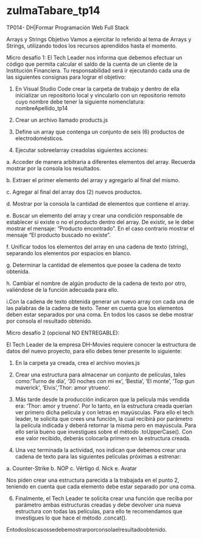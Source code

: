 # zulmaTabare_tp14
TP014- DH|Formar  Programación Web Full Stack

Arrays y Strings
 Objetivo
 Vamos a ejercitar lo referido al tema de Arrays y Strings, utilizando todos los
 recursos aprendidos hasta el momento.
 
 Micro desafío 1:
 El Tech Leader nos informa que debemos efectuar un código que permita calcular
 el saldo de la cuenta de un cliente de la Institución Financiera. Tu
 responsabilidad será ir ejecutando cada una de las siguientes consignas para lograr
 el objetivo:
 
 1. En Visual Studio Code crear la carpeta de trabajo y dentro de ella inicializar un
 repositorio local y vincularlo con un repositorio remoto cuyo nombre debe
 tener la siguiente nomenclatura: nombreApellido_tp14
 
 2. Crear un archivo llamado products.js

 3. Define un array que contenga un conjunto de seis (6) productos de
electrodomésticos.
 
 4. Ejecutar sobreelarray creadolas siguientes acciones:
 
 a. Acceder de manera arbitraria a diferentes elementos del array. Recuerda
 mostrar por la consola los resultados.
 
 b. Extraer el primer elemento del array y agregarlo al final del mismo.

 c. Agregar al final del array dos (2) nuevos productos.
 
 d. Mostrar por la consola la cantidad de elementos que contiene el array.
 
 e. Buscar un elemento del array y crear una condición responsable de
 establecer si existe o no el producto dentro del array. De existir, se le debe
 mostrar el mensaje: “Producto encontrado”. En el caso contrario mostrar el
 mensaje “El producto buscado no existe”.
 
 f. Unificar todos los elementos del array en una cadena de texto (string),
 separando los elementos por espacios en blanco.
 
 g. Determinar la cantidad de elementos que posee la cadena de texto
 obtenida.
 
 h. Cambiar el nombre de algún producto de la cadena de texto por otro,
 valiéndose de la función adecuada para ello.
 
 i.Con la cadena de texto obtenida generar un nuevo array con cada una de
 las palabras de la cadena de texto. Tener en cuenta que los elementos
 deben estar separados por una coma.
 En todos los casos se debe mostrar por consola el resultado obtenido.
 
 
 Micro desafío 2 (opcional NO ENTREGABLE):
 
 El Tech Leader de la empresa DH-Movies requiere conocer la estructura de datos del
 nuevo proyecto, para ello debes tener presente lo siguiente:

1. En la carpeta ya creada, crea el archivo movies.js

2. Crear una estructura para almacenar un conjunto de películas, tales como:‘Turno
 de día’, ‘30 noches con mi ex’, ‘Bestia’, ‘El monte’, ‘Top gun maverick',
 ‘Elvis’,‘Thor: amor ytrueno’.

3. Más tarde desde la producción indicaron que la película más vendida era: ‘Thor:
 amor y trueno’. Por lo tanto, en la estructura creada querían ver primero dicha
 película y con letras en mayúsculas. Para ello el tech leader, te solicita que crees
 una función, la cual recibirá por parámetro la película indicada y deberá retornar la
 misma pero en mayúscula. Para ello sería bueno que investigues sobre el método .toUpperCase().
 Con ese valor recibido, deberás colocarla primero en la
 estructura creada.

5. Una vez terminada la actividad, nos indican que debemos crear una cadena de
 texto para las siguientes películas próximas a estrenar:
 
 a. Counter-Strike
 b. NOP
 c. Vértigo
 d. Nick
 e. Avatar
 
 Nos piden crear una estructura parecida a la trabajada en el punto 2, teniendo en
 cuenta que cada elemento debe estar separado por una coma.
 
6. Finalmente, el Tech Leader te solicita crear una función que reciba por parámetro
 ambas estructuras creadas y debe devolver una nueva estructura con todas
 las películas, para ello te recomendamos que investigues lo que hace el método
 .concat().

 
 
 Entodosloscasossedebemostrarporconsolaelresultadoobtenido.
